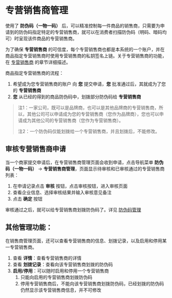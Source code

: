 # 专营销售商管理

使用了 **防伪码（一物一码）** 后，可以精准控制每一件商品的销售商，只需要为申请到的防伪码指定特定的专营销售商，就可以在消费者扫描防伪码（明码、暗码均可）时呈现该件商品的专营销售商。

为了确保 **专营销售商** 的可信度，每个专营销售商也都是本系统的一个账户，并在商品指定专营销售商时使用专营销售商的私钥签名上链。关于专营销售商的功能，在 [专营销售商](../../c5/c5-1.md) 的章节详细描述。

商品指定专营销售商的流程：

1. 希望成为您专营销售商的账户 向 **您** 提交申请，**您** 批准通过后，其就成为了您的 **专营销售商**
2. **您** 从已经的得到的商品防伪码中，划拨部分防伪码给 **专营销售商**

> 注1：一家公司，既可以是品牌商，也可以是其他品牌商的专营销售商，所以，其他公司可以申请成为您的专营销售商（您作为品牌商），您也可以申请成为其他公司的专营销售商（您作为专营销售商）。
>
> 注2：一个防伪码仅能划拨给一个专营销售商，并且划拨后，不能修改。

## 审核专营销售商申请

当一个商家提交申请后，在专营销售商管理页面会收到申请，点击导航菜单 **防伪码（一物一码）** → **专营销售商管理**，页面显示待审核和已审核通过的专营销售商列表：

1. 在申请记录点击 **审核** 按钮，点击审核按钮，进入审核页面
2. 查看企业信息、选择审核结果并输入审核意见备注
3. 点击 **确定** 按钮

审核通过之后，就可以给专营销售商划拨防伪码了。详见 [防伪码管理](c3-3-2.md)

## 其他管理功能：

在销售商管理页面，还可以查看专营销售商的信息、划拨记录，以及启用和停用某一专营销售商。

1. 查看 **详情**：查看专营销售商的详情
2. 查看 **划拨记录**：查看向该专营销售商划拨的防伪码
3. **启用/停用**：可以随时启用和停用一个专营销售商
   1. 只能向启用的专营销售商划拨防伪码
   2. 停用专营销售商后，不能向该专营销售商划拨防伪码，已经划拨的防伪码仍然显示该专营销售商信息，并不可修改

